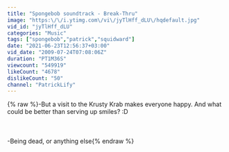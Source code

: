 ```yaml
---
title: "Spongebob soundtrack - Break-Thru"
image: "https:\/\/i.ytimg.com\/vi\/jyTlHff_dLU\/hqdefault.jpg"
vid_id: "jyTlHff_dLU"
categories: "Music"
tags: ["spongebob","patrick","squidward"]
date: "2021-06-23T12:56:37+03:00"
vid_date: "2009-07-24T07:08:06Z"
duration: "PT1M36S"
viewcount: "549919"
likeCount: "4678"
dislikeCount: "50"
channel: "PatrickLify"
---
```

{% raw %}-But a visit to the Krusty Krab makes everyone happy. And what could be better than serving up smiles? :D<br /><br /><br /><br />-Being dead, or anything else{% endraw %}
